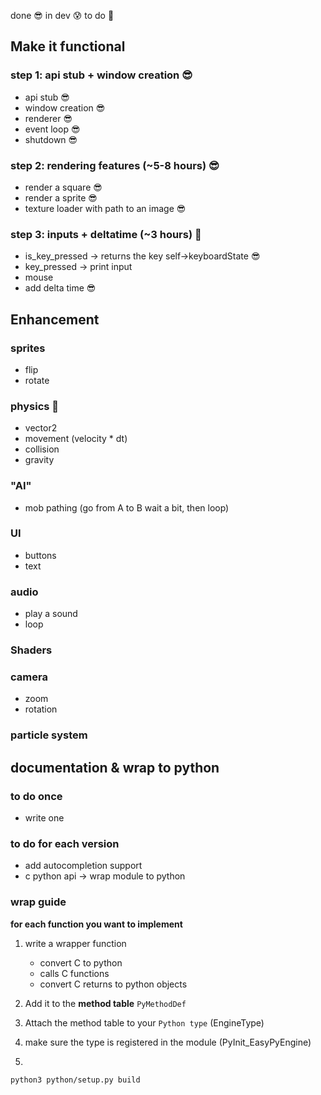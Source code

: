 done 😎
in dev 😰
to do 🤡

## Make it functional
### step 1: api stub + window creation 😎

- api stub 😎
- window creation 😎
- renderer 😎
- event loop 😎
- shutdown 😎

### step 2: rendering features (~5-8 hours) 😎

- render a square 😎
- render a sprite 😎
- texture loader with path to an image 😎

### step 3: inputs + deltatime (~3 hours) 🤡

- is_key_pressed -> returns the key self->keyboardState 😎
- key_pressed -> print input
- mouse
- add delta time 😎

## Enhancement

### sprites
- flip
- rotate

### physics 🤡

- vector2
- movement (velocity * dt)
- collision
- gravity

### "AI"
- mob pathing (go from A to B wait a bit, then loop)

### UI
- buttons
- text

### audio
- play a sound
- loop

### Shaders

### camera
- zoom
- rotation

### particle system

## documentation & wrap to python
### to do once
- write one

### to do for each version
- add autocompletion support
- c python api -> wrap module to python

### wrap guide
**for each function you want to implement**
1. write a wrapper function
    - convert C to python
    - calls C functions
    - convert C returns to python objects

2. Add it to the **method table** `PyMethodDef`

3. Attach the method table to your `Python type` (EngineType)

4. make sure the type is registered in the module (PyInit_EasyPyEngine)

5. 
```bash
python3 python/setup.py build
```






